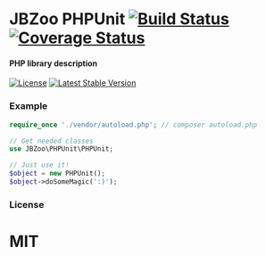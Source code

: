 # JBZoo PHPUnit  [![Build Status](https://travis-ci.org/JBZoo/PHPUnit.svg?branch=master)](https://travis-ci.org/JBZoo/PHPUnit)      [![Coverage Status](https://coveralls.io/repos/JBZoo/PHPUnit/badge.svg?branch=master&service=github)](https://coveralls.io/github/JBZoo/PHPUnit?branch=master)

#### PHP library description

[![License](https://poser.pugx.org/JBZoo/PHPUnit/license)](https://packagist.org/packages/JBZoo/PHPUnit)
[![Latest Stable Version](https://poser.pugx.org/JBZoo/PHPUnit/v/stable)](https://packagist.org/packages/JBZoo/PHPUnit)


### Example

```php
require_once './vendor/autoload.php'; // composer autoload.php

// Get needed classes
use JBZoo\PHPUnit\PHPUnit;

// Just use it!
$object = new PHPUnit();
$object->doSomeMagic(':)');
```

### License

MIT
=======

